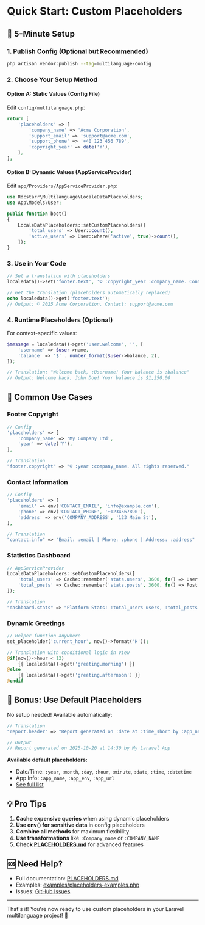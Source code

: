 # Quick Start: Custom Placeholders

## 🚀 5-Minute Setup

### 1. Publish Config (Optional but Recommended)

```bash
php artisan vendor:publish --tag=multilanguage-config
```

### 2. Choose Your Setup Method

#### Option A: Static Values (Config File)

Edit `config/multilanguage.php`:

```php
return [
    'placeholders' => [
        'company_name' => 'Acme Corporation',
        'support_email' => 'support@acme.com',
        'support_phone' => '+40 123 456 789',
        'copyright_year' => date('Y'),
    ],
];
```

#### Option B: Dynamic Values (AppServiceProvider)

Edit `app/Providers/AppServiceProvider.php`:

```php
use Rdcstarr\Multilanguage\LocaleDataPlaceholders;
use App\Models\User;

public function boot()
{
    LocaleDataPlaceholders::setCustomPlaceholders([
        'total_users' => User::count(),
        'active_users' => User::where('active', true)->count(),
    ]);
}
```

### 3. Use in Your Code

```php
// Set a translation with placeholders
localedata()->set('footer.text', '© :copyright_year :company_name. Contact: :support_email');

// Get the translation (placeholders automatically replaced)
echo localedata()->get('footer.text');
// Output: © 2025 Acme Corporation. Contact: support@acme.com
```

### 4. Runtime Placeholders (Optional)

For context-specific values:

```php
$message = localedata()->get('user.welcome', '', [
    'username' => $user->name,
    'balance' => '$' . number_format($user->balance, 2),
]);

// Translation: "Welcome back, :Username! Your balance is :balance"
// Output: Welcome back, John Doe! Your balance is $1,250.00
```

## 📝 Common Use Cases

### Footer Copyright

```php
// Config
'placeholders' => [
    'company_name' => 'My Company Ltd',
    'year' => date('Y'),
],

// Translation
"footer.copyright" => "© :year :company_name. All rights reserved."
```

### Contact Information

```php
// Config
'placeholders' => [
    'email' => env('CONTACT_EMAIL', 'info@example.com'),
    'phone' => env('CONTACT_PHONE', '+1234567890'),
    'address' => env('COMPANY_ADDRESS', '123 Main St'),
],

// Translation
"contact.info" => "Email: :email | Phone: :phone | Address: :address"
```

### Statistics Dashboard

```php
// AppServiceProvider
LocaleDataPlaceholders::setCustomPlaceholders([
    'total_users' => Cache::remember('stats.users', 3600, fn() => User::count()),
    'total_posts' => Cache::remember('stats.posts', 3600, fn() => Post::count()),
]);

// Translation
"dashboard.stats" => "Platform Stats: :total_users users, :total_posts posts"
```

### Dynamic Greetings

```php
// Helper function anywhere
set_placeholder('current_hour', now()->format('H'));

// Translation with conditional logic in view
@if(now()->hour < 12)
    {{ localedata()->get('greeting.morning') }}
@else
    {{ localedata()->get('greeting.afternoon') }}
@endif
```

## 🎨 Bonus: Use Default Placeholders

No setup needed! Available automatically:

```php
// Translation
"report.header" => "Report generated on :date at :time_short by :app_name"

// Output
// Report generated on 2025-10-20 at 14:30 by My Laravel App
```

**Available default placeholders:**

-   Date/Time: `:year`, `:month`, `:day`, `:hour`, `:minute`, `:date`, `:time`, `:datetime`
-   App Info: `:app_name`, `:app_env`, `:app_url`
-   [See full list](PLACEHOLDERS.md)

## 💡 Pro Tips

1. **Cache expensive queries** when using dynamic placeholders
2. **Use env() for sensitive data** in config placeholders
3. **Combine all methods** for maximum flexibility
4. **Use transformations** like `:Company_name` or `:COMPANY_NAME`
5. **Check [PLACEHOLDERS.md](PLACEHOLDERS.md)** for advanced features

## 🆘 Need Help?

-   Full documentation: [PLACEHOLDERS.md](PLACEHOLDERS.md)
-   Examples: [examples/placeholders-examples.php](examples/placeholders-examples.php)
-   Issues: [GitHub Issues](https://github.com/rdcstarr/laravel-multilanguage/issues)

---

That's it! You're now ready to use custom placeholders in your Laravel multilanguage project! 🎉
